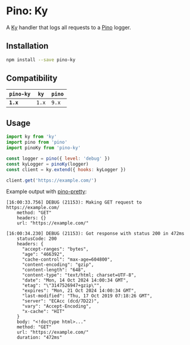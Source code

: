 # Pino: Ky

A [Ky](https://github.com/sindresorhus/ky) handler that logs all requests to a [Pino](https://github.com/pinojs/pino) logger.

## Installation

```sh
npm install --save pino-ky
```

## Compatibility

`pino-ky` | `ky`  | `pino`
--------- | ----- | ------
**`1.x`** | `1.x` | `9.x`

## Usage

```js
import ky from 'ky'
import pino from 'pino'
import pinoKy from 'pino-ky'

const logger = pino({ level: 'debug' })
const kyLogger = pinoKy(logger)
const client = ky.extend({ hooks: kyLogger })

client.get('https://example.com/')
```

Example output with [pino-pretty](https://github.com/pinojs/pino-pretty):

```text
[16:00:33.756] DEBUG (21153): Making GET request to https://example.com/
    method: "GET"
    headers: {}
    url: "https://example.com/"

[16:00:34.230] DEBUG (21153): Got response with status 200 in 472ms
    statusCode: 200
    headers: {
      "accept-ranges": "bytes",
      "age": "466392",
      "cache-control": "max-age=604800",
      "content-encoding": "gzip",
      "content-length": "648",
      "content-type": "text/html; charset=UTF-8",
      "date": "Mon, 14 Oct 2024 14:00:34 GMT",
      "etag": "\"3147526947+gzip\"",
      "expires": "Mon, 21 Oct 2024 14:00:34 GMT",
      "last-modified": "Thu, 17 Oct 2019 07:18:26 GMT",
      "server": "ECAcc (dcd/7D22)",
      "vary": "Accept-Encoding",
      "x-cache": "HIT"
    }
    body: "<!doctype html>..."
    method: "GET"
    url: "https://example.com/"
    duration: "472ms"
```
